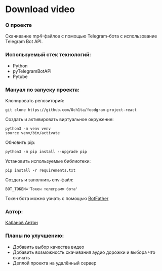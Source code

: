 # Download video
### О проекте
Скачивание mp4-файлов с помощью Telegram-бота с использование Telegram Bot API.

### Используемый стек технологий:

+ Python
+ pyTelegramBotAPI
+ Pytube

### Мануал по запуску проекта:
Клонировать репозиторий:
```
git clone https://github.com/Och1ta/foodgram-project-react
```
Создать и активировать виртуальное окружение:
```
python3 -m venv venv
source venv/bin/activate
```
Обновить pip:
```
python3 -m pip install --upgrade pip
```
Установить используемые библиотеки:
```
pip install -r requirements.txt
```
Создать и заполнить env-файл:
````
BOT_TOKEN='Токен телеграмм бота'
````
Токен бота можно узнать с помощью [BotFather](https://sendpulse.com/ru/knowledge-base/chatbot/telegram/create-telegram-chatbot)

### Автор:

[Кабанов Антон](https://t.me/Memoterasik)

### Планы по улучшению:
+ Добавить выбор качества видео
+ Добавить возможность скачивания аудио дорожки и выбора что скачать
+ Деплой проекта на удалённый сервер